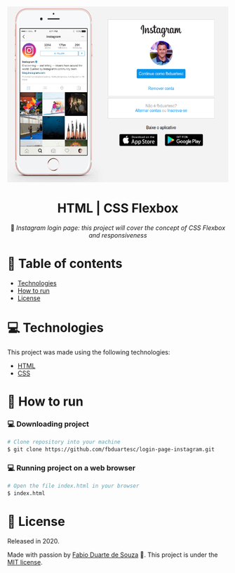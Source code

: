 <div align="center">
  <img alt="Login instagram" src="img/design.png" height="400px" />    
  <h1>HTML | CSS Flexbox</h1>

 :rocket: *Instagram login page: this project will cover the concept of CSS Flexbox and responsiveness*
  </div>

# :pushpin: Table of contents

- [Technologies](#computer-technologies)
- [How to run](#construction_worker-how-to-run)
- [License](#closed_book-license)

# :computer: Technologies

This project was made using the following technologies:

<ul>
  <li><a href="https://www.w3schools.com/html/">HTML</a></li>
  <li><a href="https://developer.mozilla.org/pt-BR/docs/Web/CSS">CSS</a></li>
</ul>

# :construction_worker: How to run

### :computer: Downloading project 

```bash
# Clone repository into your machine
$ git clone https://github.com/fbduartesc/login-page-instagram.git
```

### 💻 Running project on a web browser

```bash
# Open the file index.html in your browser
$ index.html
```

# :closed_book: License

Released in 2020.

Made with passion by [Fabio Duarte de Souza](https://github.com/fbduartesc) 🚀.
This project is under the [MIT license](https://github.com/fbduartesc/login-page-instagram/blob/master/LICENSE).
